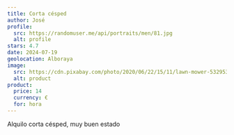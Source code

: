 ```yaml
---
title: Corta césped
author: José
profile:
  src: https://randomuser.me/api/portraits/men/81.jpg
  alt: profile
stars: 4.7
date: 2024-07-19
geolocation: Alboraya
image: 
  src: https://cdn.pixabay.com/photo/2020/06/22/15/11/lawn-mower-5329533_960_720.jpg
  alt: product
product:
  price: 14
  currency: €
  for: hora
---
```


Alquilo corta césped, muy buen estado